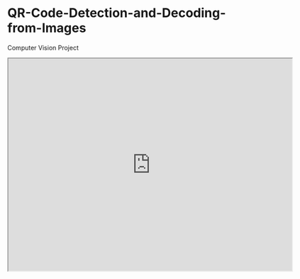 # QR-Code-Detection-and-Decoding-from-Images
Computer Vision Project
<iframe src="https://drive.google.com/file/d/1xgyQYhd-JXmj5RZXQ9VV3krHrMVAnea7/view?usp=sharing" width="640" height="480"></iframe>
